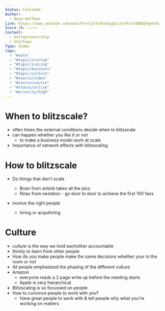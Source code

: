 ```yaml
---
Status: Finished
Author:
  - Reid Hoffman
Link: https://www.youtube.com/watch?v=IyY3t4loUig&list=PLnsTB8Q5VgnVzh1S-VMCXiuwJglk5AV--&index=18
Score /5: ⭐️⭐️⭐️⭐️
Content:
  - Entrepreneurship
  - Startups
Type: Video
tags:
  - "#note"
  - "#topic/startup"
  - "#topic/scaling"
  - "#topic/business"
  - "#topic/culture"
  - "#source/video"
  - "#source/course"
  - "#status/active"
  - "#priority/high"
---
```

# When to blitzscale?

- often times the external conditions decide when to blitzscale
- can happen whether you like it or not
    - to make a business model work at scale
- Importance of network effects with blitzscaling

  

# How to blitzscale

- Do things that don't scale
    - Brian from airbnb takes all the pics
    - Nirav from nextdoor - go door to door to achieve the first 100 fans
- involve the right people
    
    - hiring or acquihiring
    
      
    

# Culture

- culture is the way we hold eachother accountable
- thirsty to learn from other people
- How do you make people make the same decisions whether your in the room or not
- All people emphasized the phasing of the different culture
- Amazon
    - everyone reads a 2 page write up before the meeting starts
    - Apple is very hierarchical
- Blitzscaling is so focussed on people
- How to convince people to work with you?
    - Have great people to work with & tell people why what you're working on matters